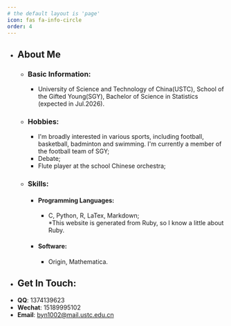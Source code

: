 ```yaml
---
# the default layout is 'page'
icon: fas fa-info-circle
order: 4
---
```

+ ## About Me
    + ### Basic Information:
        - University of Science and Technology of China(USTC), School of the Gifted Young(SGY), Bachelor of Science in Statistics (expected in Jul.2026).  

    + ### Hobbies:
        - I'm broadly interested in various sports, including football, basketball, badminton and swimming. I'm currently a member of the football team of SGY;
        - Debate;
        - Flute player at the school Chinese orchestra;  
        
    + ### Skills:
        - #### Programming Languages: 
            - C, Python, R, LaTex, Markdown;  
            \*This website is generated from Ruby, so I know a little about Ruby.
        - #### Software: 
            - Origin, Mathematica.
+  ## Get In Touch:
  - **QQ**: 1374139623
  - **Wechat**: 15189995102
  - **Email**: byn1002@mail.ustc.edu.cn
